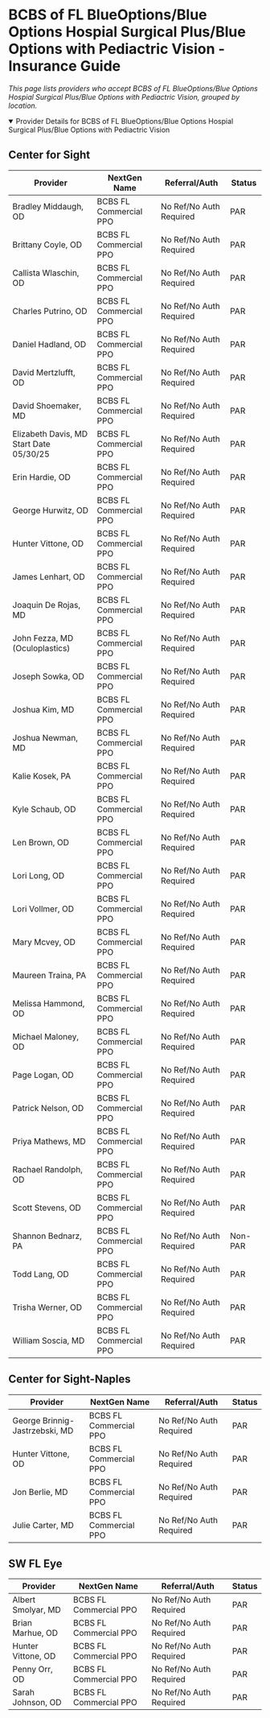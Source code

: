 # BCBS of FL BlueOptions/Blue Options Hospial Surgical Plus/Blue Options with Pediactric Vision - Insurance Guide

*This page lists providers who accept BCBS of FL BlueOptions/Blue Options Hospial Surgical Plus/Blue Options with Pediactric Vision, grouped by location.*

<details open><summary>Provider Details for BCBS of FL BlueOptions/Blue Options Hospial Surgical Plus/Blue Options with Pediactric Vision</summary>

## Center for Sight

| Provider | NextGen Name | Referral/Auth | Status |
|----------|-------------|--------------|--------|
| Bradley Middaugh, OD | BCBS FL Commercial PPO | No Ref/No Auth Required | PAR |
| Brittany Coyle, OD | BCBS FL Commercial PPO | No Ref/No Auth Required | PAR |
| Callista Wlaschin, OD | BCBS FL Commercial PPO | No Ref/No Auth Required | PAR |
| Charles Putrino, OD | BCBS FL Commercial PPO | No Ref/No Auth Required | PAR |
| Daniel Hadland, OD | BCBS FL Commercial PPO | No Ref/No Auth Required | PAR |
| David Mertzlufft, OD | BCBS FL Commercial PPO | No Ref/No Auth Required | PAR |
| David Shoemaker, MD | BCBS FL Commercial PPO | No Ref/No Auth Required | PAR |
| Elizabeth Davis, MD                      Start Date 05/30/25 | BCBS FL Commercial PPO | No Ref/No Auth Required | PAR |
| Erin Hardie, OD | BCBS FL Commercial PPO | No Ref/No Auth Required | PAR |
| George Hurwitz, OD | BCBS FL Commercial PPO | No Ref/No Auth Required | PAR |
| Hunter Vittone, OD | BCBS FL Commercial PPO | No Ref/No Auth Required | PAR |
| James Lenhart, OD | BCBS FL Commercial PPO | No Ref/No Auth Required | PAR |
| Joaquin De Rojas, MD | BCBS FL Commercial PPO | No Ref/No Auth Required | PAR |
| John Fezza, MD (Oculoplastics) | BCBS FL Commercial PPO | No Ref/No Auth Required | PAR |
| Joseph Sowka, OD | BCBS FL Commercial PPO | No Ref/No Auth Required | PAR |
| Joshua Kim, MD | BCBS FL Commercial PPO | No Ref/No Auth Required | PAR |
| Joshua Newman, MD | BCBS FL Commercial PPO | No Ref/No Auth Required | PAR |
| Kalie Kosek, PA | BCBS FL Commercial PPO | No Ref/No Auth Required | PAR |
| Kyle Schaub, OD | BCBS FL Commercial PPO | No Ref/No Auth Required | PAR |
| Len Brown, OD | BCBS FL Commercial PPO | No Ref/No Auth Required | PAR |
| Lori Long, OD | BCBS FL Commercial PPO | No Ref/No Auth Required | PAR |
| Lori Vollmer, OD | BCBS FL Commercial PPO | No Ref/No Auth Required | PAR |
| Mary Mcvey, OD | BCBS FL Commercial PPO | No Ref/No Auth Required | PAR |
| Maureen Traina, PA | BCBS FL Commercial PPO | No Ref/No Auth Required | PAR |
| Melissa Hammond, OD | BCBS FL Commercial PPO | No Ref/No Auth Required | PAR |
| Michael Maloney, OD | BCBS FL Commercial PPO | No Ref/No Auth Required | PAR |
| Page Logan, OD | BCBS FL Commercial PPO | No Ref/No Auth Required | PAR |
| Patrick Nelson, OD | BCBS FL Commercial PPO | No Ref/No Auth Required | PAR |
| Priya Mathews, MD | BCBS FL Commercial PPO | No Ref/No Auth Required | PAR |
| Rachael Randolph, OD | BCBS FL Commercial PPO | No Ref/No Auth Required | PAR |
| Scott Stevens, OD | BCBS FL Commercial PPO | No Ref/No Auth Required | PAR |
| Shannon Bednarz, PA | BCBS FL Commercial PPO | No Ref/No Auth Required | Non-PAR |
| Todd Lang, OD | BCBS FL Commercial PPO | No Ref/No Auth Required | PAR |
| Trisha Werner, OD | BCBS FL Commercial PPO | No Ref/No Auth Required | PAR |
| William Soscia, MD | BCBS FL Commercial PPO | No Ref/No Auth Required | PAR |

## Center for Sight-Naples

| Provider | NextGen Name | Referral/Auth | Status |
|----------|-------------|--------------|--------|
| George Brinnig-Jastrzebski, MD | BCBS FL Commercial PPO | No Ref/No Auth Required | PAR |
| Hunter Vittone, OD | BCBS FL Commercial PPO | No Ref/No Auth Required | PAR |
| Jon Berlie, MD | BCBS FL Commercial PPO | No Ref/No Auth Required | PAR |
| Julie Carter, MD | BCBS FL Commercial PPO | No Ref/No Auth Required | PAR |

## SW FL Eye

| Provider | NextGen Name | Referral/Auth | Status |
|----------|-------------|--------------|--------|
| Albert Smolyar, MD | BCBS FL Commercial PPO | No Ref/No Auth Required | PAR |
| Brian Marhue, OD | BCBS FL Commercial PPO | No Ref/No Auth Required | PAR |
| Hunter Vittone, OD | BCBS FL Commercial PPO | No Ref/No Auth Required | PAR |
| Penny Orr, OD | BCBS FL Commercial PPO | No Ref/No Auth Required | PAR |
| Sarah Johnson, OD | BCBS FL Commercial PPO | No Ref/No Auth Required | PAR |

</details>

